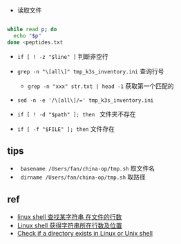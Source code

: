 

+ 读取文件
```sh

while read p; do
  echo "$p"
done <peptides.txt
```

+ `if [ ! -z "$line" ]` 判断非空行

+ `grep -n "\[all\]" tmp_k3s_inventory.ini` 查询行号
    + `grep -n "xxx" str.txt | head -1` 获取第一个匹配的

+ `sed -n -e '/\[all\]/=' tmp_k3s_inventory.ini`



+ `if [ ! -d "$path" ]; then ` 文件夹不存在

+ `if [ -f "$FILE" ]; then` 文件存在

## tips

+ ` basename /Users/fan/china-op/tmp.sh` 取文件名
+ ` dirname /Users/fan/china-op/tmp.sh` 取路径

## ref

+ [linux shell 查找某字符串 在文件的行数](https://blog.csdn.net/whatday/article/details/105066031)
+ [Linux shell 获得字符串所在行数及位置](https://segmentfault.com/a/1190000020110249)
+ [Check if a directory exists in Linux or Unix shell](https://www.cyberciti.biz/faq/check-if-a-directory-exists-in-linux-or-unix-shell/)